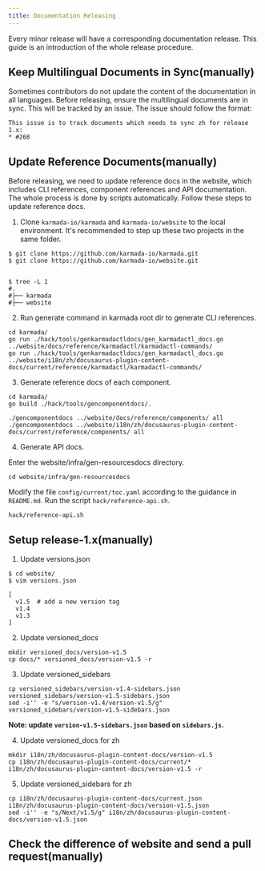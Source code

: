 ```yaml
---
title: Documentation Releasing
---
```


Every minor release will have a corresponding documentation release. This guide is an introduction of the whole release procedure.

## Keep Multilingual Documents in Sync(manually)

Sometimes contributors do not update the content of the documentation in all languages. Before releasing, ensure the multilingual documents are in sync.
This will be tracked by an issue. The issue should follow the format:

```
This issue is to track documents which needs to sync zh for release 1.x:
* #268
```

## Update Reference Documents(manually)

Before releasing, we need to update reference docs in the website, which includes CLI references, component references and API documentation. The whole process is done by scripts automatically.
Follow these steps to update reference docs.

1. Clone `karmada-io/karmada` and `karmada-io/website` to the local environment. It's recommended to step up these two projects in the same folder.

```text
$ git clone https://github.com/karmada-io/karmada.git
$ git clone https://github.com/karmada-io/website.git


$ tree -L 1
#.
#├── karmada
#├── website
```

2. Run generate command in karmada root dir to generate CLI references.

```shell
cd karmada/
go run ./hack/tools/genkarmadactldocs/gen_karmadactl_docs.go ../website/docs/reference/karmadactl/karmadactl-commands/
go run ./hack/tools/genkarmadactldocs/gen_karmadactl_docs.go ../website/i18n/zh/docusaurus-plugin-content-docs/current/reference/karmadactl/karmadactl-commands/
```

3. Generate reference docs of each component.

```shell
cd karmada/
go build ./hack/tools/gencomponentdocs/.

./gencomponentdocs ../website/docs/reference/components/ all
./gencomponentdocs ../website/i18n/zh/docusaurus-plugin-content-docs/current/reference/components/ all
```

4. Generate API docs.

Enter the website/infra/gen-resourcesdocs directory.
```shell
cd website/infra/gen-resourcesdocs
```
Modify the file `config/current/toc.yaml` according to the guidance in `README.md`.
Run the script `hack/reference-api.sh`.
```shell
hack/reference-api.sh
```

## Setup release-1.x(manually)

1. Update versions.json

```shell
$ cd website/
$ vim versions.json

[
  v1.5  # add a new version tag
  v1.4
  v1.3
]
```

2. Update versioned_docs

```shell
mkdir versioned_docs/version-v1.5
cp docs/* versioned_docs/version-v1.5 -r
```

3. Update versioned_sidebars

```shell
cp versioned_sidebars/version-v1.4-sidebars.json versioned_sidebars/version-v1.5-sidebars.json
sed -i'' -e "s/version-v1.4/version-v1.5/g" versioned_sidebars/version-v1.5-sidebars.json
```

**Note: update `version-v1.5-sidebars.json` based on `sidebars.js`.**

4. Update versioned_docs for zh

```shell
mkdir i18n/zh/docusaurus-plugin-content-docs/version-v1.5
cp i18n/zh/docusaurus-plugin-content-docs/current/*  i18n/zh/docusaurus-plugin-content-docs/version-v1.5 -r
```

5. Update versioned_sidebars for zh

```shell
cp i18n/zh/docusaurus-plugin-content-docs/current.json i18n/zh/docusaurus-plugin-content-docs/version-v1.5.json
sed -i'' -e "s/Next/v1.5/g" i18n/zh/docusaurus-plugin-content-docs/version-v1.5.json
```

## Check the difference of website and send a pull request(manually)
